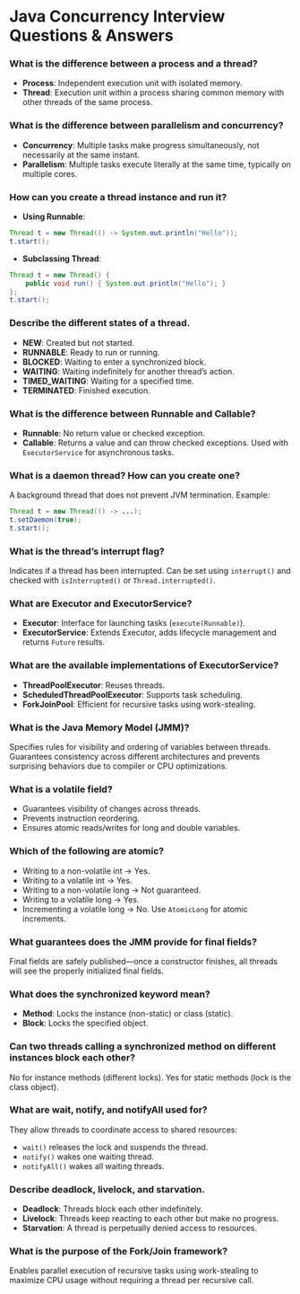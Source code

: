# Java Concurrency Interview Questions & Answers

### What is the difference between a process and a thread?

- **Process**: Independent execution unit with isolated memory.
- **Thread**: Execution unit within a process sharing common memory with other threads of the same process.

### What is the difference between parallelism and concurrency?

- **Concurrency**: Multiple tasks make progress simultaneously, not necessarily at the same instant.
- **Parallelism**: Multiple tasks execute literally at the same time, typically on multiple cores.

### How can you create a thread instance and run it?

- **Using Runnable**:

```java
Thread t = new Thread(() -> System.out.println("Hello"));
t.start();
```

- **Subclassing Thread**:

```java
Thread t = new Thread() {
    public void run() { System.out.println("Hello"); }
};
t.start();
```

### Describe the different states of a thread.

- **NEW**: Created but not started.
- **RUNNABLE**: Ready to run or running.
- **BLOCKED**: Waiting to enter a synchronized block.
- **WAITING**: Waiting indefinitely for another thread’s action.
- **TIMED_WAITING**: Waiting for a specified time.
- **TERMINATED**: Finished execution.

### What is the difference between Runnable and Callable?

- **Runnable**: No return value or checked exception.
- **Callable**: Returns a value and can throw checked exceptions. Used with `ExecutorService` for asynchronous tasks.

### What is a daemon thread? How can you create one?

A background thread that does not prevent JVM termination.
Example:

```java
Thread t = new Thread(() -> ...);
t.setDaemon(true);
t.start();
```

### What is the thread’s interrupt flag?

Indicates if a thread has been interrupted. Can be set using `interrupt()` and checked with `isInterrupted()` or `Thread.interrupted()`.

### What are Executor and ExecutorService?

- **Executor**: Interface for launching tasks (`execute(Runnable)`).
- **ExecutorService**: Extends Executor, adds lifecycle management and returns `Future` results.

### What are the available implementations of ExecutorService?

- **ThreadPoolExecutor**: Reuses threads.
- **ScheduledThreadPoolExecutor**: Supports task scheduling.
- **ForkJoinPool**: Efficient for recursive tasks using work-stealing.

### What is the Java Memory Model (JMM)?

Specifies rules for visibility and ordering of variables between threads. Guarantees consistency across different architectures and prevents surprising behaviors due to compiler or CPU optimizations.

### What is a volatile field?

- Guarantees visibility of changes across threads.
- Prevents instruction reordering.
- Ensures atomic reads/writes for long and double variables.

### Which of the following are atomic?

- Writing to a non-volatile int → Yes.
- Writing to a volatile int → Yes.
- Writing to a non-volatile long → Not guaranteed.
- Writing to a volatile long → Yes.
- Incrementing a volatile long → No. Use `AtomicLong` for atomic increments.

### What guarantees does the JMM provide for final fields?

Final fields are safely published—once a constructor finishes, all threads will see the properly initialized final fields.

### What does the synchronized keyword mean?

- **Method**: Locks the instance (non-static) or class (static).
- **Block**: Locks the specified object.

### Can two threads calling a synchronized method on different instances block each other?

No for instance methods (different locks).
Yes for static methods (lock is the class object).

### What are wait, notify, and notifyAll used for?

They allow threads to coordinate access to shared resources:

- `wait()` releases the lock and suspends the thread.
- `notify()` wakes one waiting thread.
- `notifyAll()` wakes all waiting threads.

### Describe deadlock, livelock, and starvation.

- **Deadlock**: Threads block each other indefinitely.
- **Livelock**: Threads keep reacting to each other but make no progress.
- **Starvation**: A thread is perpetually denied access to resources.

### What is the purpose of the Fork/Join framework?

Enables parallel execution of recursive tasks using work-stealing to maximize CPU usage without requiring a thread per recursive call.
